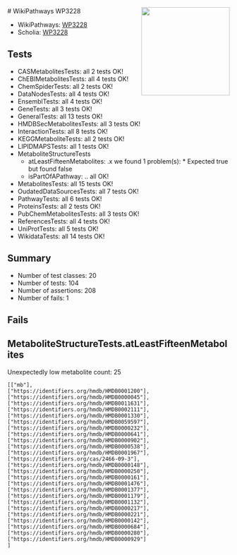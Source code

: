 <img style="float: right; width: 200px" src="https://upload.wikimedia.org/wikipedia/commons/thumb/8/83/Wplogo_with_text_500.png/640px-Wplogo_with_text_500.png" />
# WikiPathways WP3228

* WikiPathways: [WP3228](https://new.wikipathways.org/pathways/WP3228)
* Scholia: [WP3228](https://scholia.toolforge.org/wikipathways/WP3228)
## Tests
* CASMetabolitesTests: all 2 tests OK!
* ChEBIMetabolitesTests: all 4 tests OK!
* ChemSpiderTests: all 2 tests OK!
* DataNodesTests: all 4 tests OK!
* EnsemblTests: all 4 tests OK!
* GeneTests: all 3 tests OK!
* GeneralTests: all 13 tests OK!
* HMDBSecMetabolitesTests: all 3 tests OK!
* InteractionTests: all 8 tests OK!
* KEGGMetaboliteTests: all 2 tests OK!
* LIPIDMAPSTests: all 1 tests OK!
* MetaboliteStructureTests
    * atLeastFifteenMetabolites: .x we found 1 problem(s):
            * Expected true but found false
    * isPartOfAPathway: .. all OK!
* MetabolitesTests: all 15 tests OK!
* OudatedDataSourcesTests: all 7 tests OK!
* PathwayTests: all 6 tests OK!
* ProteinsTests: all 2 tests OK!
* PubChemMetabolitesTests: all 3 tests OK!
* ReferencesTests: all 4 tests OK!
* UniProtTests: all 5 tests OK!
* WikidataTests: all 14 tests OK!


## Summary

* Number of test classes: 20
* Number of tests: 104
* Number of assertions: 208
* Number of fails: 1

## Fails

<a name="3b0f97c2" />

## MetaboliteStructureTests.atLeastFifteenMetabolites

Unexpectedly low metabolite count: 25

```
[["mb"],
["https://identifiers.org/hmdb/HMDB0001200"],
["https://identifiers.org/hmdb/HMDB0000045"],
["https://identifiers.org/hmdb/HMDB0011631"],
["https://identifiers.org/hmdb/HMDB0002111"],
["https://identifiers.org/hmdb/HMDB0001330"],
["https://identifiers.org/hmdb/HMDB0059597"],
["https://identifiers.org/hmdb/HMDB0000232"],
["https://identifiers.org/hmdb/HMDB0000641"],
["https://identifiers.org/hmdb/HMDB0000902"],
["https://identifiers.org/hmdb/HMDB0000538"],
["https://identifiers.org/hmdb/HMDB0001967"],
["https://identifiers.org/cas/2466-09-3"],
["https://identifiers.org/hmdb/HMDB0000148"],
["https://identifiers.org/hmdb/HMDB0000250"],
["https://identifiers.org/hmdb/HMDB0000161"],
["https://identifiers.org/hmdb/HMDB0001476"],
["https://identifiers.org/hmdb/HMDB0001377"],
["https://identifiers.org/hmdb/HMDB0001179"],
["https://identifiers.org/hmdb/HMDB0001132"],
["https://identifiers.org/hmdb/HMDB0000217"],
["https://identifiers.org/hmdb/HMDB0000221"],
["https://identifiers.org/hmdb/HMDB0000142"],
["https://identifiers.org/hmdb/HMDB0000684"],
["https://identifiers.org/hmdb/HMDB0000280"],
["https://identifiers.org/hmdb/HMDB0000929"]
]
```

